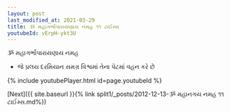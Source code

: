 ```yaml
---
layout: post
last_modified_at: 2021-03-29
title: ૐ મહાગર્ભાપારાયણાય નમહ ૧૧ ટાઈમ્સ
youtubeId: vErpH-ykt3U
---
```

 
 
 ૐ મહાગર્ભાપારાયણાય નમહ  
 
 -  જે પ્રલય દરમિયાન સમગ્ર વિશ્વમાં તેના પેટમાં વહન કરે છે 
 
  
 
  
 
 
 
 
 
 


{% include youtubePlayer.html id=page.youtubeId %}
 
[Next]({{ site.baseurl }}{% link  split1/_posts/2012-12-13-ૐ મહાનગય નમહ ૧૧ ટાઈમ્સ.md%})
 
